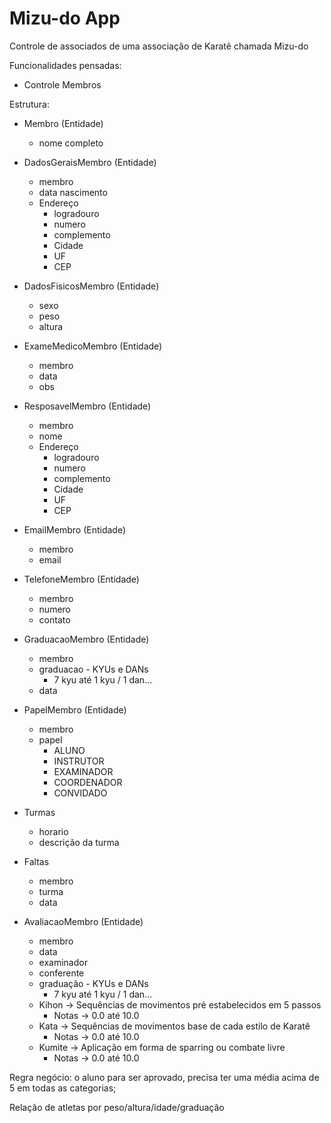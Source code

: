 # Mizu-do App

Controle de associados de uma associação de Karatê chamada Mizu-do

Funcionalidades pensadas:

 - Controle Membros
 
Estrutura:
  - Membro (Entidade)
    - nome completo
    
  - DadosGeraisMembro (Entidade)
    - membro
    - data nascimento
    - Endereço
      - logradouro
      - numero
      - complemento
      - Cidade
      - UF
      - CEP
    
  - DadosFisicosMembro (Entidade)
    - sexo
    - peso
    - altura
    
  - ExameMedicoMembro (Entidade)
    - membro
    - data
    - obs

  - ResposavelMembro (Entidade)
    - membro
    - nome
    - Endereço
        - logradouro
        - numero
        - complemento
        - Cidade
        - UF
        - CEP
  
  - EmailMembro (Entidade)
    - membro
    - email

  - TelefoneMembro (Entidade)
    - membro
    - numero
    - contato

  - GraduacaoMembro (Entidade)
    - membro
    - graduacao - KYUs e DANs
        - 7 kyu até 1 kyu / 1 dan...
    - data
    
  - PapelMembro (Entidade)
    - membro
    - papel
      - ALUNO
      - INSTRUTOR
      - EXAMINADOR
      - COORDENADOR
      - CONVIDADO
     
  - Turmas
    - horario
    - descrição da turma

  - Faltas
    - membro
    - turma
    - data

  - AvaliacaoMembro (Entidade)
    - membro
    - data
    - examinador
    - conferente
    - graduação - KYUs e DANs
      - 7 kyu até 1 kyu / 1 dan...
    - Kihon -> Sequências de movimentos pré estabelecidos em 5 passos
        - Notas -> 0.0 até 10.0
    - Kata -> Sequências de movimentos base de cada estilo de Karatê
        - Notas -> 0.0 até 10.0
    - Kumite -> Aplicação em forma de sparring ou combate livre
        - Notas -> 0.0 até 10.0

Regra negócio: o aluno para ser aprovado, precisa ter uma média acima de 5 em todas as categorias;

Relação de atletas por peso/altura/idade/graduação
  
  